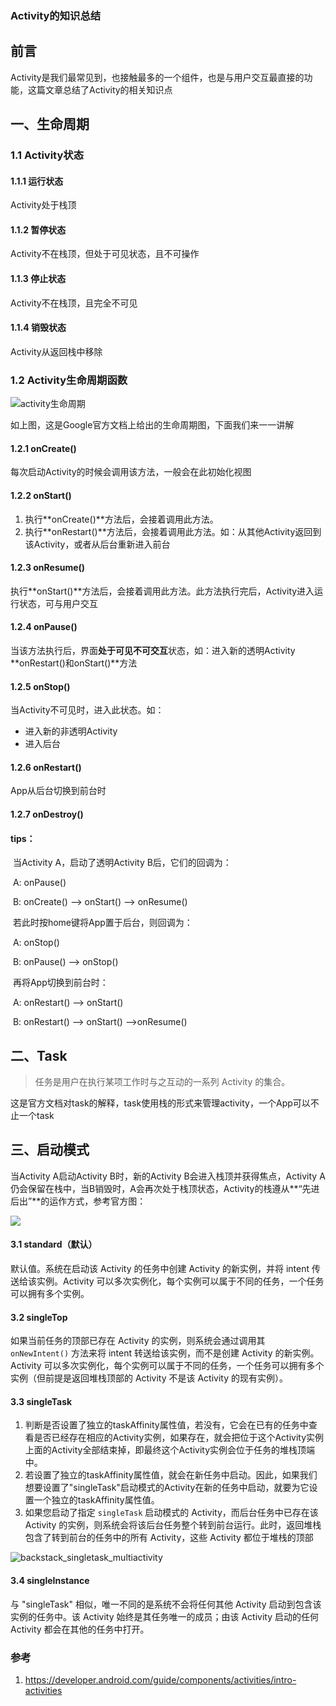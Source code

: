 ### Activity的知识总结

## 前言

Activity是我们最常见到，也接触最多的一个组件，也是与用户交互最直接的功能，这篇文章总结了Activity的相关知识点



## 一、生命周期

### 1.1	Activity状态

#### 1.1.1	运行状态

Activity处于栈顶

#### 1.1.2	暂停状态

Activity不在栈顶，但处于可见状态，且不可操作

#### 1.1.3	停止状态

Activity不在栈顶，且完全不可见

#### 1.1.4	销毁状态

Activity从返回栈中移除

### 1.2	Activity生命周期函数

![activity生命周期](https://tva1.sinaimg.cn/large/007S8ZIlgy1ge3uy5or3rj30e90ifwfj.jpg)

如上图，这是Google官方文档上给出的生命周期图，下面我们来一一讲解

#### 1.2.1	onCreate()

每次启动Activity的时候会调用该方法，一般会在此初始化视图

#### 1.2.2	onStart()

1. 执行**onCreate()**方法后，会接着调用此方法。
2. 执行**onRestart()**方法后，会接着调用此方法。如：从其他Activity返回到该Activity，或者从后台重新进入前台

#### 1.2.3	onResume()

执行**onStart()**方法后，会接着调用此方法。此方法执行完后，Activity进入运行状态，可与用户交互

#### 1.2.4	onPause()

当该方法执行后，界面**处于可见不可交互**状态，如：进入新的透明Activity  
**onRestart()和onStart()**方法

#### 1.2.5	onStop()

当Activity不可见时，进入此状态。如：

- 进入新的非透明Activity
- 进入后台

#### 1.2.6	onRestart()

App从后台切换到前台时

#### 1.2.7	onDestroy()

#### **tips：**

​	当Activity A，启动了透明Activity B后，它们的回调为：

​	A:	onPause()

​	B:	onCreate() -->	onStart()	-->	onResume()

​	若此时按home键将App置于后台，则回调为：

​	A:	onStop()

​	B:	onPause() -->	onStop()

​	再将App切换到前台时：

​	A:	onRestart()	-->	onStart()

​	B:	onRestart()	-->	onStart()	-->onResume()



## 二、Task

> 任务是用户在执行某项工作时与之互动的一系列 Activity 的集合。

这是官方文档对task的解释，task使用栈的形式来管理activity，一个App可以不止一个task



## 三、启动模式

当Activity A启动Activity B时，新的Activity B会进入栈顶并获得焦点，Activity A仍会保留在栈中，当B销毁时，A会再次处于栈顶状态，Activity的栈遵从**“先进后出”**的运作方式，参考官方图：

![](https://tva1.sinaimg.cn/large/007S8ZIlgy1ge43ljj48lj30h505f0t2.jpg)



#### 3.1	standard（默认）

默认值。系统在启动该 Activity 的任务中创建 Activity 的新实例，并将 intent 传送给该实例。Activity 可以多次实例化，每个实例可以属于不同的任务，一个任务可以拥有多个实例。

#### 3.2	singleTop

如果当前任务的顶部已存在 Activity 的实例，则系统会通过调用其 `onNewIntent()` 方法来将 intent 转送给该实例，而不是创建 Activity 的新实例。Activity 可以多次实例化，每个实例可以属于不同的任务，一个任务可以拥有多个实例（但前提是返回堆栈顶部的 Activity 不是该 Activity 的现有实例）。

#### 3.3	singleTask

1. 判断是否设置了独立的taskAffinity属性值，若没有，它会在已有的任务中查看是否已经存在相应的Activity实例，如果存在，就会把位于这个Activity实例上面的Activity全部结束掉，即最终这个Activity实例会位于任务的堆栈顶端中。
2. 若设置了独立的taskAffinity属性值，就会在新任务中启动。因此，如果我们想要设置了"singleTask"启动模式的Activity在新的任务中启动，就要为它设置一个独立的taskAffinity属性值。
3. 如果您启动了指定 `singleTask` 启动模式的 Activity，而后台任务中已存在该 Activity 的实例，则系统会将该后台任务整个转到前台运行。此时，返回堆栈包含了转到前台的任务中的所有 Activity，这些 Activity 都位于堆栈的顶部

![backstack_singletask_multiactivity](https://tva1.sinaimg.cn/large/007S8ZIlgy1ge84jg9v18j30fa08l0tc.jpg)

#### 3.4	singleInstance

与 "singleTask" 相似，唯一不同的是系统不会将任何其他 Activity 启动到包含该实例的任务中。该 Activity 始终是其任务唯一的成员；由该 Activity 启动的任何 Activity 都会在其他的任务中打开。



### 参考

1. https://developer.android.com/guide/components/activities/intro-activities



